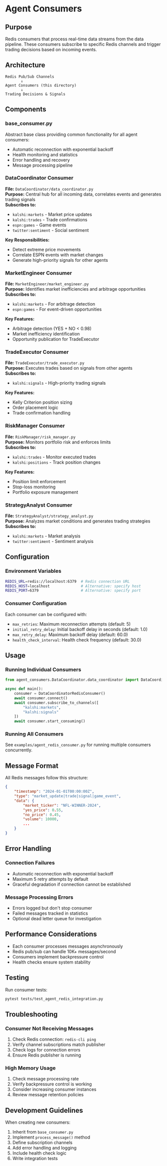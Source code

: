 # Agent Consumers

## Purpose
Redis consumers that process real-time data streams from the data pipeline. These consumers subscribe to specific Redis channels and trigger trading decisions based on incoming events.

## Architecture

```
Redis Pub/Sub Channels
       ↓
Agent Consumers (this directory)
       ↓
Trading Decisions & Signals
```

## Components

### base_consumer.py
Abstract base class providing common functionality for all agent consumers:
- Automatic reconnection with exponential backoff
- Health monitoring and statistics
- Error handling and recovery
- Message processing pipeline

### DataCoordinator Consumer
**File:** `DataCoordinator/data_coordinator.py`  
**Purpose:** Central hub for all incoming data, correlates events and generates trading signals  
**Subscribes to:**
- `kalshi:markets` - Market price updates
- `kalshi:trades` - Trade confirmations
- `espn:games` - Game events
- `twitter:sentiment` - Social sentiment

**Key Responsibilities:**
- Detect extreme price movements
- Correlate ESPN events with market changes
- Generate high-priority signals for other agents

### MarketEngineer Consumer
**File:** `MarketEngineer/market_engineer.py`  
**Purpose:** Identifies market inefficiencies and arbitrage opportunities  
**Subscribes to:**
- `kalshi:markets` - For arbitrage detection
- `espn:games` - For event-driven opportunities

**Key Features:**
- Arbitrage detection (YES + NO < 0.98)
- Market inefficiency identification
- Opportunity publication for TradeExecutor

### TradeExecutor Consumer
**File:** `TradeExecutor/trade_executor.py`  
**Purpose:** Executes trades based on signals from other agents  
**Subscribes to:**
- `kalshi:signals` - High-priority trading signals

**Key Features:**
- Kelly Criterion position sizing
- Order placement logic
- Trade confirmation handling

### RiskManager Consumer
**File:** `RiskManager/risk_manager.py`  
**Purpose:** Monitors portfolio risk and enforces limits  
**Subscribes to:**
- `kalshi:trades` - Monitor executed trades
- `kalshi:positions` - Track position changes

**Key Features:**
- Position limit enforcement
- Stop-loss monitoring
- Portfolio exposure management

### StrategyAnalyst Consumer
**File:** `StrategyAnalyst/strategy_analyst.py`  
**Purpose:** Analyzes market conditions and generates trading strategies  
**Subscribes to:**
- `kalshi:markets` - Market analysis
- `twitter:sentiment` - Sentiment analysis

## Configuration

### Environment Variables
```bash
REDIS_URL=redis://localhost:6379  # Redis connection URL
REDIS_HOST=localhost              # Alternative: specify host
REDIS_PORT=6379                   # Alternative: specify port
```

### Consumer Configuration
Each consumer can be configured with:
- `max_retries`: Maximum reconnection attempts (default: 5)
- `initial_retry_delay`: Initial backoff delay in seconds (default: 1.0)
- `max_retry_delay`: Maximum backoff delay (default: 60.0)
- `health_check_interval`: Health check frequency (default: 30.0)

## Usage

### Running Individual Consumers
```python
from agent_consumers.DataCoordinator.data_coordinator import DataCoordinatorRedisConsumer

async def main():
    consumer = DataCoordinatorRedisConsumer()
    await consumer.connect()
    await consumer.subscribe_to_channels([
        "kalshi:markets",
        "kalshi:signals"
    ])
    await consumer.start_consuming()
```

### Running All Consumers
See `examples/agent_redis_consumer.py` for running multiple consumers concurrently.

## Message Format

All Redis messages follow this structure:
```json
{
    "timestamp": "2024-01-01T00:00:00Z",
    "type": "market_update|trade|signal|game_event",
    "data": {
        "market_ticker": "NFL-WINNER-2024",
        "yes_price": 0.55,
        "no_price": 0.45,
        "volume": 10000,
        ...
    }
}
```

## Error Handling

### Connection Failures
- Automatic reconnection with exponential backoff
- Maximum 5 retry attempts by default
- Graceful degradation if connection cannot be established

### Message Processing Errors
- Errors logged but don't stop consumer
- Failed messages tracked in statistics
- Optional dead letter queue for investigation

## Performance Considerations

- Each consumer processes messages asynchronously
- Redis pub/sub can handle 10K+ messages/second
- Consumers implement backpressure control
- Health checks ensure system stability

## Testing

Run consumer tests:
```bash
pytest tests/test_agent_redis_integration.py
```

## Troubleshooting

### Consumer Not Receiving Messages
1. Check Redis connection: `redis-cli ping`
2. Verify channel subscriptions match publisher
3. Check logs for connection errors
4. Ensure Redis publisher is running

### High Memory Usage
1. Check message processing rate
2. Verify backpressure control is working
3. Consider increasing consumer instances
4. Review message retention policies

## Development Guidelines

When creating new consumers:
1. Inherit from `base_consumer.py`
2. Implement `process_message()` method
3. Define subscription channels
4. Add error handling and logging
5. Include health check logic
6. Write integration tests